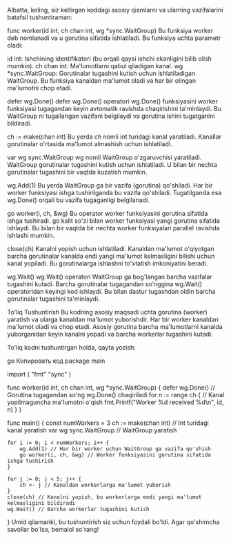 Albatta, keling, siz keltirgan koddagi asosiy qismlarni va ularning vazifalarini batafsil tushuntiraman:

func worker(id int, ch chan int, wg *sync.WaitGroup)
Bu funksiya worker deb nomlanadi va u gorutina sifatida ishlatiladi. Bu funksiya uchta parametr oladi:

id int: Ishchining identifikatori (bu orqali qaysi ishchi ekanligini bilib olish mumkin).
ch chan int: Ma'lumotlarni qabul qiladigan kanal.
wg *sync.WaitGroup: Gorutinalar tugashini kutish uchun ishlatiladigan WaitGroup.
Bu funksiya kanaldan ma'lumot oladi va har bir olingan ma'lumotni chop etadi.

defer wg.Done()
defer wg.Done() operatori wg.Done() funksiyasini worker funksiyasi tugagandan keyin avtomatik ravishda chaqirishini ta'minlaydi. Bu WaitGroup ni tugallangan vazifani belgilaydi va gorutina ishini tugatganini bildiradi.

ch := make(chan int)
Bu yerda ch nomli int turidagi kanal yaratiladi. Kanallar gorutinalar o'rtasida ma'lumot almashish uchun ishlatiladi.

var wg sync.WaitGroup
wg nomli WaitGroup o'zgaruvchisi yaratiladi. WaitGroup gorutinalar tugashini kutish uchun ishlatiladi. U bilan bir nechta gorutinalar tugashini bir vaqtda kuzatish mumkin.

wg.Add(1)
Bu yerda WaitGroup ga bir vazifa (gorutina) qo'shiladi. Har bir worker funksiyasi ishga tushirilganda bu vazifa qo'shiladi. Tugatilganda esa wg.Done() orqali bu vazifa tugaganligi belgilanadi.

go worker(i, ch, &wg)
Bu operator worker funksiyasini gorutina sifatida ishga tushiradi. go kalit so'zi bilan worker funksiyasi yangi gorutina sifatida ishlaydi. Bu bilan bir vaqtda bir nechta worker funksiyalari parallel ravishda ishlashi mumkin.

close(ch)
Kanalni yopish uchun ishlatiladi. Kanaldan ma'lumot o'qiyotgan barcha gorutinalar kanalda endi yangi ma'lumot kelmasligini bilishi uchun kanal yopiladi. Bu gorutinalarga ishlashni to'xtatish imkoniyatini beradi.

wg.Wait()
wg.Wait() operatori WaitGroup ga bog'langan barcha vazifalar tugashini kutadi. Barcha gorutinalar tugagandan so'nggina wg.Wait() operatoridan keyingi kod ishlaydi. Bu bilan dastur tugashdan oldin barcha gorutinalar tugashini ta'minlaydi.

To'liq Tushuntirish
Bu kodning asosiy maqsadi uchta gorutina (worker) yaratish va ularga kanaldan ma'lumot yuborishdir. Har bir worker kanaldan ma'lumot oladi va chop etadi. Asosiy gorutina barcha ma'lumotlarni kanalda yuborganidan keyin kanalni yopadi va barcha workerlar tugashini kutadi.

To'liq kodni tushuntirgan holda, qayta yozish:

go
Копировать код
package main

import (
    "fmt"
    "sync"
)

func worker(id int, ch chan int, wg *sync.WaitGroup) {
    defer wg.Done() // Gorutina tugagandan so'ng wg.Done() chaqiriladi
    for n := range ch { // Kanal yopilmaguncha ma'lumotni o'qish
        fmt.Printf("Worker %d received %d\n", id, n)
    }
}

func main() {
    const numWorkers = 3
    ch := make(chan int) // Int turidagi kanal yaratish
    var wg sync.WaitGroup // WaitGroup yaratish

    for i := 0; i < numWorkers; i++ {
        wg.Add(1) // Har bir worker uchun WaitGroup ga vazifa qo'shish
        go worker(i, ch, &wg) // Worker funksiyasini gorutina sifatida ishga tushirish
    }

    for j := 0; j < 5; j++ {
        ch <- j // Kanaldan workerlarga ma'lumot yuborish
    }
    close(ch) // Kanalni yopish, bu workerlarga endi yangi ma'lumot kelmasligini bildiradi
    wg.Wait() // Barcha workerlar tugashini kutish
}
Umid qilamanki, bu tushuntirish siz uchun foydali bo'ldi. Agar qo'shimcha savollar bo'lsa, bemalol so'rang!